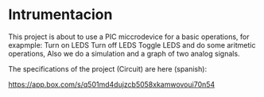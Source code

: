 # Intrumentacion

This project is about to use a PIC miccrodevice for a basic operations, for exapmple:
Turn on LEDS
Turn off LEDS
Toggle LEDS
and do some aritmetic operations,
Also we do a simulation and a graph of two analog signals.

The specifications of the project (Circuit) are here (spanish):

https://app.box.com/s/q501md4dujzcb5058xkamwovoui70n54
